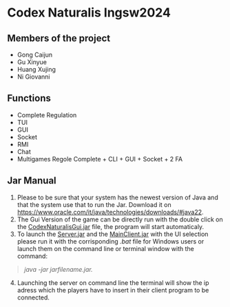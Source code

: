 
# Codex Naturalis Ingsw2024

## Members of the project
- Gong Caijun
- Gu Xinyue
- Huang Xujing
- Ni Giovanni



## Functions
- Complete Regulation
- TUI
- GUI
- Socket
- RMI
- Chat
- Multigames
Regole Complete + CLI + GUI + Socket + 2 FA

## Jar Manual

 1. Please to be sure that your system has the newest version of Java and that the system use that to run the Jar. Download it on https://www.oracle.com/it/java/technologies/downloads/#java22.
 2. The Gui Version of the game can be directly run with the double click on the [CodexNaturalisGui.jar](CodexNaturalis/deliverables/final/jar/CodexNaturalisGUI.jar) file, the program will start automaticaly.
 3. To launch the [Server.jar](CodexNaturalis/deliverables/final/jar/Server.jar) and the [MainClient.jar](CodexNaturalis/deliverables/final/jar/MainClient.jar) with the UI selection please run it with the  corrisponding *.bat* file for Windows users or  launch them on the command line or terminal window with the command:

>  *java -jar jarfilename.jar.*
4. Launching the server on command line the terminal will show the ip adress which the players have to insert in their client program to be connected.

 
